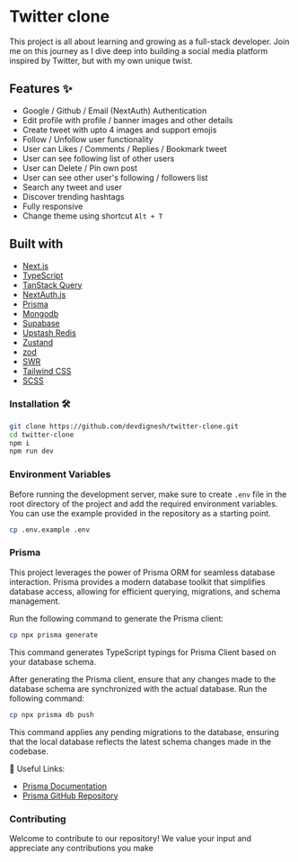 # Twitter clone
This project is all about learning and growing as a full-stack developer. Join me on this journey as I dive deep into building a social media platform inspired by Twitter, but with my own unique twist.

## Features ✨

- Google / Github / Email (NextAuth) Authentication 
- Edit profile with profile / banner images and other details
- Create tweet with upto 4 images and support emojis
- Follow / Unfollow user functionality
- User can Likes / Comments / Replies / Bookmark tweet
- User can see following list of other users
- User can Delete / Pin own post 
- User can see other user's following / followers list 
- Search any tweet and user
- Discover trending hashtags
- Fully responsive
- Change theme using shortcut `Alt + T`

## Built with

- [Next.js](https://nextjs.org/)
- [TypeScript](https://www.typescriptlang.org/)
- [TanStack Query](https://tanstack.com/query/latest)
- [NextAuth.js](https://next-auth.js.org/)
- [Prisma](https://www.prisma.io/)
- [Mongodb](https://www.mongodb.com/atlas/database)
- [Supabase](https://supabase.com/docs)
- [Upstash Redis](https://upstash.com/)
- [Zustand](https://zustand.surge.sh/)
- [zod](https://github.com/colinhacks/zod)
- [SWR](https://swr.vercel.app/)
- [Tailwind CSS](https://tailwindcss.com/)
- [SCSS](https://sass-lang.com/)


### Installation 🛠️

```bash
git clone https://github.com/devdignesh/twitter-clone.git
cd twitter-clone
npm i
npm run dev
```

### Environment Variables

Before running the development server, make sure to create `.env` file in the root directory of the project and add the required environment variables. You can use the example provided in the repository as a starting point.

```bash
cp .env.example .env
```

### Prisma

This project leverages the power of Prisma ORM for seamless database interaction. Prisma provides a modern database toolkit that simplifies database access, allowing for efficient querying, migrations, and schema management.

Run the following command to generate the Prisma client:

```bash
cp npx prisma generate
```

This command generates TypeScript typings for Prisma Client based on your database schema.

After generating the Prisma client, ensure that any changes made to the database schema are synchronized with the actual database. Run the following command:

```bash
cp npx prisma db push
```

This command applies any pending migrations to the database, ensuring that the local database reflects the latest schema changes made in the codebase.

🔗 Useful Links:
- [Prisma Documentation](https://www.prisma.io/docs)
- [Prisma GitHub Repository](https://github.com/prisma/prisma)

### Contributing
Welcome to contribute to our repository! We value your input and appreciate any contributions you make


 
